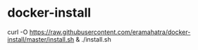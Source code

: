 # docker-install
curl -O https://raw.githubusercontent.com/eramahatra/docker-install/master/install.sh & ./install.sh
